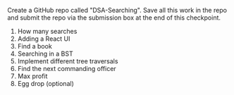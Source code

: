 Create a GitHub repo called "DSA-Searching". Save all this work in the repo and submit the repo via the submission box at the end of this checkpoint.

1. How many searches  
2. Adding a React UI  
3. Find a book  
4. Searching in a BST  
5. Implement different tree traversals  
6. Find the next commanding officer
7. Max profit  
8. Egg drop (optional)  
